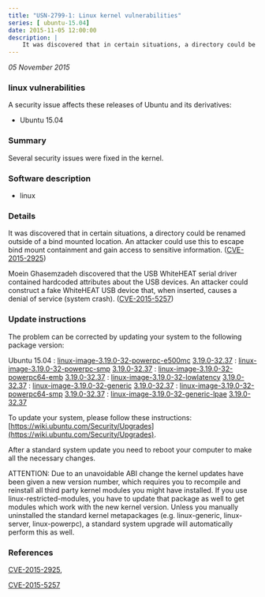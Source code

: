 ```yaml
---
title: "USN-2799-1: Linux kernel vulnerabilities"
series: [ ubuntu-15.04]
date: 2015-11-05 12:00:00
description: |
    It was discovered that in certain situations, a directory could be renamed outside of a bind mounted location. An attacker could use this to escape bind mount containment and gain access to sensitive information. ([CVE-2015-2925](http://people.ubuntu.com/~ubuntu-security/cve/CVE-2015-2925))
--- 
```

 
 

*05 November 2015*

### linux vulnerabilities

A security issue affects these releases of Ubuntu and its derivatives:

* Ubuntu 15.04

### Summary

Several security issues were fixed in the kernel. 

### Software description

* linux 

### Details

It was discovered that in certain situations, a directory could be renamed outside of a bind mounted location. An attacker could use this to escape bind mount containment and gain access to sensitive information. ([CVE-2015-2925](http://people.ubuntu.com/~ubuntu-security/cve/CVE-2015-2925))

Moein Ghasemzadeh discovered that the USB WhiteHEAT serial driver contained hardcoded attributes about the USB devices. An attacker could construct a fake WhiteHEAT USB device that, when inserted, causes a denial of service (system crash). ([CVE-2015-5257](http://people.ubuntu.com/~ubuntu-security/cve/CVE-2015-5257)) 

### Update instructions

The problem can be corrected by updating your system to the following package version:

Ubuntu 15.04
 : [linux-image-3.19.0-32-powerpc-e500mc](https://launchpad.net/ubuntu/+source/linux) <span> [3.19.0-32.37](https://launchpad.net/ubuntu/+source/linux/3.19.0-32.37) </span> 
 : [linux-image-3.19.0-32-powerpc-smp](https://launchpad.net/ubuntu/+source/linux) <span> [3.19.0-32.37](https://launchpad.net/ubuntu/+source/linux/3.19.0-32.37) </span> 
 : [linux-image-3.19.0-32-powerpc64-emb](https://launchpad.net/ubuntu/+source/linux) <span> [3.19.0-32.37](https://launchpad.net/ubuntu/+source/linux/3.19.0-32.37) </span> 
 : [linux-image-3.19.0-32-lowlatency](https://launchpad.net/ubuntu/+source/linux) <span> [3.19.0-32.37](https://launchpad.net/ubuntu/+source/linux/3.19.0-32.37) </span> 
 : [linux-image-3.19.0-32-generic](https://launchpad.net/ubuntu/+source/linux) <span> [3.19.0-32.37](https://launchpad.net/ubuntu/+source/linux/3.19.0-32.37) </span> 
 : [linux-image-3.19.0-32-powerpc64-smp](https://launchpad.net/ubuntu/+source/linux) <span> [3.19.0-32.37](https://launchpad.net/ubuntu/+source/linux/3.19.0-32.37) </span> 
 : [linux-image-3.19.0-32-generic-lpae](https://launchpad.net/ubuntu/+source/linux) <span> [3.19.0-32.37](https://launchpad.net/ubuntu/+source/linux/3.19.0-32.37) </span> 

To update your system, please follow these instructions: [https://wiki.ubuntu.com/Security/Upgrades](https://wiki.ubuntu.com/Security/Upgrades).

After a standard system update you need to reboot your computer to make all the necessary changes.

ATTENTION: Due to an unavoidable ABI change the kernel updates have been given a new version number, which requires you to recompile and reinstall all third party kernel modules you might have installed. If you use linux-restricted-modules, you have to update that package as well to get modules which work with the new kernel version. Unless you manually uninstalled the standard kernel metapackages (e.g. linux-generic, linux-server, linux-powerpc), a standard system upgrade will automatically perform this as well. 

### References

 
 [CVE-2015-2925](http://people.ubuntu.com/~ubuntu-security/cve/CVE-2015-2925), 

 [CVE-2015-5257](http://people.ubuntu.com/~ubuntu-security/cve/CVE-2015-5257)
 

